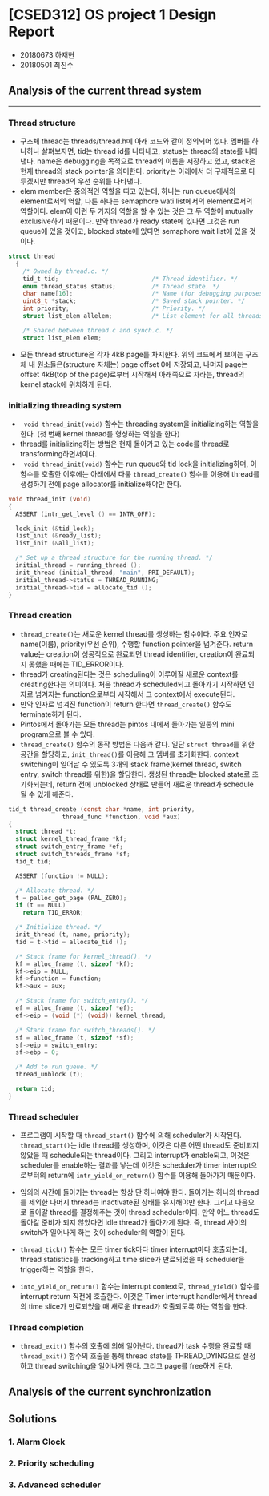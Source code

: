# [CSED312] OS project 1 Design Report

- 20180673 하재현
- 20180501 최진수

## Analysis of the current thread system

------

### Thread structure

- 구조체 thread는 threads/thread.h에 아래 코드와 같이 정의되어 있다. 멤버를 하나하나 살펴보자면, tid는 thread id를 나타내고, status는 thread의 state를 나타낸다. name은 debugging을 목적으로 thread의 이름을 저장하고 있고, stack은 현재 thread의 stack pointer을 의미한다. priority는 아래에서 더 구체적으로 다루겠지만 thread의 우선 순위를 나타낸다. 
- elem member은 중의적인 역할을 띠고 있는데, 하나는 run queue에서의 element로서의 역할, 다른 하나는 semaphore wati list에서의 element로서의 역할이다. elem이 이런 두 가지의 역할을 할 수 있는 것은 그 두 역할이 mutually exclusive하기 때문이다. 만약 thread가 ready state에 있다면 그것은 run queue에 있을 것이고, blocked state에 있다면 semaphore wait list에 있을 것이다.

```c
struct thread
  {
    /* Owned by thread.c. */
    tid_t tid;                          /* Thread identifier. */
    enum thread_status status;          /* Thread state. */
    char name[16];                      /* Name (for debugging purposes). */
    uint8_t *stack;                     /* Saved stack pointer. */
    int priority;                       /* Priority. */
    struct list_elem allelem;           /* List element for all threads list. */

    /* Shared between thread.c and synch.c. */
    struct list_elem elem;   
```

- 모든 thread structure은 각자 4kB page를 차지한다. 위의 코드에서 보이는 구조체 내 원소들은(structure 자체는) page offset 0에 저장되고, 나머지 page는 offset 4kB(top of the page)로부터 시작해서 아래쪽으로 자라는, thread의 kernel stack에 위치하게 된다. 



### initializing threading system

- ``` void thread_init(void)``` 함수는 threading system을 initializing하는 역할을 한다. (첫 번째 kernel thread를 형성하는 역할을 한다)
- thread를 initializing하는 방법은 현재 돌아가고 있는 code를 thread로 transforming하면서이다.
- ``` void thread_init(void)``` 함수는 run queue와 tid lock을 initializing하며, 이 함수를 호출한 이후에는 아래에서 다룰 ``` thread_create() ``` 함수를 이용해 thread를 생성하기 전에 page allocator를 initialize해야만 한다.

```c
void thread_init (void) 
{
  ASSERT (intr_get_level () == INTR_OFF);

  lock_init (&tid_lock);
  list_init (&ready_list);
  list_init (&all_list);

  /* Set up a thread structure for the running thread. */
  initial_thread = running_thread ();
  init_thread (initial_thread, "main", PRI_DEFAULT);
  initial_thread->status = THREAD_RUNNING;
  initial_thread->tid = allocate_tid ();
}
```



### Thread creation

- ```thread_create()```는 새로운 kernel thread를 생성하는 함수이다. 주요 인자로 name(이름), priority(우선 순위),  수행할 function pointer을 넘겨준다. return value는 creation이 성공적으로 완료되면 thread identifier, creation이 완료되지 못했을 때에는 TID_ERROR이다.
- thread가 creating된다는 것은 scheduling이 이루어질 새로운 context를 creating한다는 의미이다. 처음 thread가 scheduled되고 돌아가기 시작하면 인자로 넘겨지는 function으로부터 시작해서 그 context에서 execute된다.
- 만약 인자로 넘겨진 function이 return 한다면 ```thread_create()``` 함수도 terminate하게 된다. 
- Pintos에서 돌아가는 모든 thread는 pintos 내에서 돌아가는 일종의 mini program으로 볼 수 있다.
- ```thread_create()``` 함수의 동작 방법은 다음과 같다. 일단 ```struct thread```를 위한 공간을 할당하고, ```init_thread()```를 이용해 그 멤버를 초기화한다. context switching이 일어날 수 있도록 3개의 stack frame(kernel thread, switch entry, switch thread를 위한)을 할당한다. 생성된 thread는 blocked state로 초기화되는데, return 전에 unblocked 상태로 만들어 새로운 thread가 schedule 될 수 있게 해준다.

```c
tid_t thread_create (const char *name, int priority,
               thread_func *function, void *aux) 
{
  struct thread *t;
  struct kernel_thread_frame *kf;
  struct switch_entry_frame *ef;
  struct switch_threads_frame *sf;
  tid_t tid;

  ASSERT (function != NULL);

  /* Allocate thread. */
  t = palloc_get_page (PAL_ZERO);
  if (t == NULL)
    return TID_ERROR;

  /* Initialize thread. */
  init_thread (t, name, priority);
  tid = t->tid = allocate_tid ();

  /* Stack frame for kernel_thread(). */
  kf = alloc_frame (t, sizeof *kf);
  kf->eip = NULL;
  kf->function = function;
  kf->aux = aux;

  /* Stack frame for switch_entry(). */
  ef = alloc_frame (t, sizeof *ef);
  ef->eip = (void (*) (void)) kernel_thread;

  /* Stack frame for switch_threads(). */
  sf = alloc_frame (t, sizeof *sf);
  sf->eip = switch_entry;
  sf->ebp = 0;

  /* Add to run queue. */
  thread_unblock (t);

  return tid;
}
```



### Thread scheduler

- 프로그램이 시작할 때 ```thread_start()``` 함수에 의해 scheduler가 시작된다. ```thread_start()```는 idle thread를 생성하며, 이것은 다른 어떤 thread도 준비되지 않았을 때 schedule되는 thread이다. 그리고 interrupt가 enable되고, 이것은 scheduler를 enable하는 결과를 낳는데 이것은 scheduler가 timer interrupt으로부터의 return에 ```intr_yield_on_return()``` 함수를 이용해 돌아가기 때문이다. 

- 임의의 시간에 돌아가는 thread는 항상 단 하나여야 한다. 돌아가는 하나의 thread를 제외한 나머지 thread는 inactivate된 상태를 유지해야만 한다. 그리고 다음으로 돌아갈 thread를 결정해주는 것이 thread scheduler이다. 만약 어느 thread도 돌아갈 준비가 되지 않았다면 idle thread가 돌아가게 된다. 즉, thread 사이의 switch가 일어나게 하는 것이 scheduler의 역할이 된다.

- ```thread_tick()``` 함수는 모든 timer tick마다 timer interrupt마다 호출되는데, thread statistics를 tracking하고 time slice가 만료되었을 때 scheduler을 trigger하는 역할을 한다.

- ```into_yield_on_return()``` 함수는 interrupt context로, ```thread_yield()``` 함수를 interrupt return 직전에 호출한다. 이것은 Timer interrupt handler에서 thread의 time slice가 만료되었을 때 새로운 thread가 호출되도록 하는 역할을 한다.

  

### Thread completion

- ```thread_exit()``` 함수의 호출에 의해 일어난다. thread가 task 수행을 완료할 때 ```thread_exit()``` 함수의 호출을 통해 thread state를 THREAD_DYING으로 설정하고 thread switching을 일어나게 한다. 그리고 page를 free하게 된다.



## Analysis of the current synchronization

## Solutions

### 1. Alarm Clock

### 2. Priority scheduling

### 3. Advanced scheduler